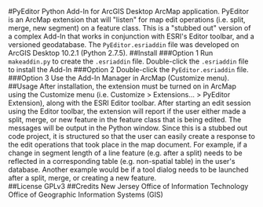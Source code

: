 #PyEditor
Python Add-In for ArcGIS Desktop ArcMap application. PyEditor is an ArcMap extension that will "listen" for map edit operations (i.e. split, merge, new segment) 
on a feature class. This is a "stubbed out" version of a complex Add-In that works in conjunction with ESRI's Editor toolbar, and a versioned geodatabase.
The `PyEditor.esriaddin` file was developed on ArcGIS Desktop 10.2.1 (Python 2.7.5).
##Install
###Option 1
Run `makeaddin.py` to create the `.esriaddin` file. Double-click the `.esriaddin` file to install the Add-In
###Option 2
Double-click the `PyEditor.esriaddin` file.
###Option 3
Use the Add-In Manager in ArcMap (Customize menu).
##Usage
After installation, the extension must be turned on in ArcMap using the Customize menu (i.e. Customize > Extensions... > PyEditor Extension), along with the ESRI Editor toolbar.
After starting an edit session using the Editor toolbar, the extension will report if the user either made a split, merge, or new feature in the feature class that is being
edited. The messages will be output in the Python window. Since this is a stubbed out code project, it is structured so that the user can easily create a response to the edit operations that took place in
the map document. For example, if a change in segment length of a line feature (e.g. after a split) needs to be reflected in a corresponding table (e.g. non-spatial table) in 
the user's database. Another example would be if a tool dialog needs to be launched after a split, merge, or creating a new feature.   
##License
GPLv3
##Credits
New Jersey Office of Information Technology
Office of Geographic Information Systems (GIS)
